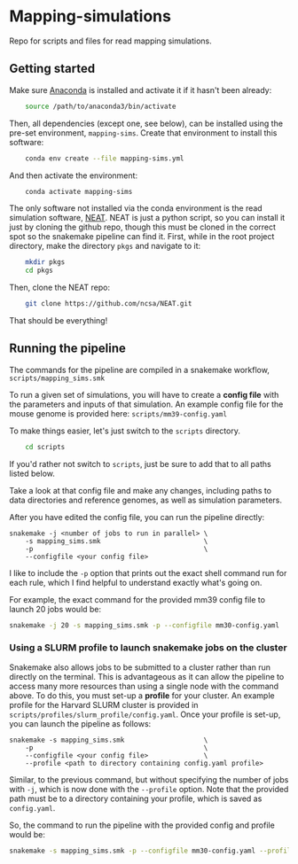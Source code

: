 # Mapping-simulations

Repo for scripts and files for read mapping simulations.

## Getting started

Make sure [Anaconda](https://www.anaconda.com/products/individual#download-section) is installed and activate it if it hasn't been already:

```bash
    source /path/to/anaconda3/bin/activate
```

Then, all dependencies (except one, see below), can be installed using the pre-set environment, `mapping-sims`. Create that environment to install this software:

```bash
    conda env create --file mapping-sims.yml
```

And then activate the environment:

```bash
    conda activate mapping-sims
```

The only software not installed via the conda environment is the read simulation software, [NEAT](https://github.com/ncsa/NEAT). NEAT is just a python script, so you can install it just by cloning the github repo, though this must be cloned in the correct spot so the snakemake pipeline can find it. First, while in the root project directory, make the directory `pkgs` and navigate to it:

```bash
    mkdir pkgs
    cd pkgs
```

Then, clone the NEAT repo:

```bash
    git clone https://github.com/ncsa/NEAT.git
```
That should be everything!

## Running the pipeline

The commands for the pipeline are compiled in a snakemake workflow, `scripts/mapping_sims.smk`

To run a given set of simulations, you will have to create a <b>config file</b> with the parameters and inputs of that simulation. An example config file for the mouse genome is provided here: `scripts/mm39-config.yaml`

To make things easier, let's just switch to the `scripts` directory.

```bash
    cd scripts
```

If you'd rather not switch to `scripts`, just be sure to add that to all paths listed below.

Take a look at that config file and make any changes, including paths to data directories and reference genomes, as well as simulation parameters.

After you have edited the config file, you can run the pipeline directly:

```
snakemake -j <number of jobs to run in parallel> \
    -s mapping_sims.smk                          \
    -p                                           \
    --configfile <your config file>
```

I like to include the `-p` option that prints out the exact shell command run for each rule, which I find helpful to understand exactly what's going on.

For example, the exact command for the provided mm39 config file to launch 20 jobs would be:

```bash
snakemake -j 20 -s mapping_sims.smk -p --configfile mm30-config.yaml
```

### Using a SLURM profile to launch snakemake jobs on the cluster

Snakemake also allows jobs to be submitted to a cluster rather than run directly on the terminal. This is advantageous as it can allow the pipeline to access many more resources than using a single node with the command above. To do this, you must set-up a <b>profile</b> for your cluster. An example profile for the Harvard SLURM cluster is provided in `scripts/profiles/slurm_profile/config.yaml`. Once your profile is set-up, you can launch the pipeline as follows:

```
snakemake -s mapping_sims.smk                    \
    -p                                           \
    --configfile <your config file>              \
    --profile <path to directory containing config.yaml profile>
```

Similar, to the previous command, but without specifying the number of jobs with `-j`, which is now done with the `--profile` option. Note that the provided path must be to a directory containing your profile, which is saved as `config.yaml`.

So, the command to run the pipeline with the provided config and profile would be:

```bash
snakemake -s mapping_sims.smk -p --configfile mm30-config.yaml --profile profiles/slurm_profile/
```